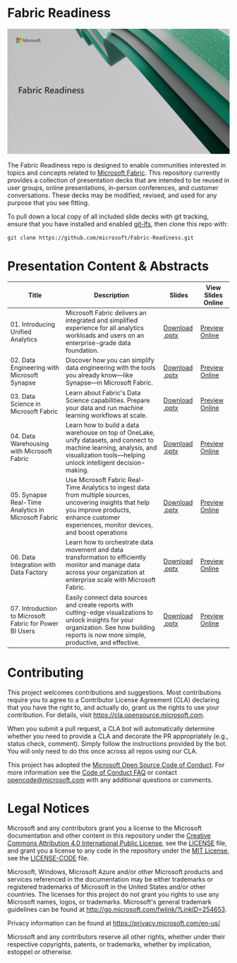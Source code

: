 # Fabric Readiness

![logo](./assets/logo.png)

The Fabric Readiness repo is designed to enable communities interested in topics and concepts related to [Microsoft Fabric](https://www.microsoft.com/en/microsoft-fabric/).  This repository currently provides a collection of presentation decks that are intended to be reused in user groups, online presentations, in-person conferences, and customer conversations.  These decks may be modified, revised, and used for any purpose that you see fitting.

To pull down a local copy of all included slide decks with git tracking, ensure that you have installed and enabled [git-lfs](https://git-lfs.com/), then clone this repo with:

```
git clone https://github.com/microsoft/Fabric-Readiness.git
```

# Presentation Content & Abstracts

| Title                                                   | Description                                                                                                                                                                                            | Slides                                                                                                         | View Slides Online                                                                                                                                                                                                    |
|---------------------------------------------------------|--------------------------------------------------------------------------------------------------------------------------------------------------------------------------------------------------------|----------------------------------------------------------------------------------------------------------------|-----------------------------------------------------------------------------------------------------------------------------------------------------------------------------------------------------------------------|
| 01. Introducing Unified Analytics                       | Microsoft Fabric delivers an integrated and simplified experience for all analytics workloads and users on an enterprise-grade data foundation.                                                        | [Download .pptx](./presentations/01.%20Introducing%20Unified%20Analytics.pptx)                                 | [Preview Online](https://view.officeapps.live.com/op/view.aspx?src=https://github.com/microsoft/Fabric-Readiness/raw/main/presentations/01.%20Introducing%20Unified%20Analytics.pptx)                                 |
| 02. Data Engineering with Microsoft Synapse             | Discover how you can simplify data engineering with the tools you already know—like Synapse—in Microsoft Fabric.                                                                                       | [Download .pptx](./presentations/02.%20Data%20Engineering%20with%20Microsoft%20Synapse.pptx)                   | [Preview Online](https://view.officeapps.live.com/op/view.aspx?src=https://github.com/microsoft/Fabric-Readiness/raw/main/presentations/02.%20Data%20Engineering%20with%20Microsoft%20Synapse.pptx)                   |
| 03. Data Science in Microsoft Fabric                    | Learn about Fabric's Data Science capabilities. Prepare your data and run machine learning workflows at scale.                                                                                         | [Download .pptx](./presentations/03.%20Data%20Science%20in%20Microsoft%20Fabric.pptx)                          | [Preview Online](https://view.officeapps.live.com/op/view.aspx?src=https://github.com/microsoft/Fabric-Readiness/raw/main/presentations/03.%20Data%20Science%20in%20Microsoft%20Fabric.pptx)                          |
| 04. Data Warehousing with Microsoft Fabric              | Learn how to build a data warehouse on top of OneLake, unify datasets, and connect to machine learning, analysis, and visualization tools—helping unlock intelligent decision-making.                  | [Download .pptx](./presentations/04.%20Data%20Warehousing%20with%20Microsoft%20Fabric.pptx)                    | [Preview Online](https://view.officeapps.live.com/op/view.aspx?src=https://github.com/microsoft/Fabric-Readiness/raw/main/presentations/04.%20Data%20Warehousing%20with%20Microsoft%20Fabric.pptx)                    |
| 05. Synapse Real-Time Analytics in Microsoft Fabric     | Use Microsoft Fabric Real-Time Analytics to ingest data from multiple sources, uncovering insights that help you improve products, enhance customer experiences, monitor devices, and boost operations | [Download .pptx](./presentations/05.%20Synapse%20Real-Time%20Analytics%20in%20Microsoft%20Fabric.pptx)         | [Preview Online](https://view.officeapps.live.com/op/view.aspx?src=https://github.com/microsoft/Fabric-Readiness/raw/main/presentations/05.%20Synapse%20Real-Time%20Analytics%20in%20Microsoft%20Fabric.pptx)         |
| 06. Data Integration with Data Factory                  | Learn how to orchestrate data movement and data transformation to efficiently monitor and manage data across your organization at enterprise scale with Microsoft Fabric.                              | [Download .pptx](./presentations/06.%20Data%20Integration%20with%20Data%20Factory.pptx)                        | [Preview Online](https://view.officeapps.live.com/op/view.aspx?src=https://github.com/microsoft/Fabric-Readiness/raw/main/presentations/06.%20Data%20Integration%20with%20Data%20Factory.pptx)                        |
| 07. Introduction to Microsoft Fabric for Power BI Users | Easily connect data sources and create reports with cutting-edge visualizations to unlock insights for your organization. See how building reports is now more simple, productive, and effective.      | [Download .pptx](./presentations/07.%20Introduction%20to%20Microsoft%20Fabric%20for%20Power%20BI%20Users.pptx) | [Preview Online](https://view.officeapps.live.com/op/view.aspx?src=https://github.com/microsoft/Fabric-Readiness/raw/main/presentations/07.%20Introduction%20to%20Microsoft%20Fabric%20for%20Power%20BI%20Users.pptx) |

# Contributing

This project welcomes contributions and suggestions.  Most contributions require you to agree to a
Contributor License Agreement (CLA) declaring that you have the right to, and actually do, grant us
the rights to use your contribution. For details, visit https://cla.opensource.microsoft.com.

When you submit a pull request, a CLA bot will automatically determine whether you need to provide
a CLA and decorate the PR appropriately (e.g., status check, comment). Simply follow the instructions
provided by the bot. You will only need to do this once across all repos using our CLA.

This project has adopted the [Microsoft Open Source Code of Conduct](https://opensource.microsoft.com/codeofconduct/).
For more information see the [Code of Conduct FAQ](https://opensource.microsoft.com/codeofconduct/faq/) or
contact [opencode@microsoft.com](mailto:opencode@microsoft.com) with any additional questions or comments.

# Legal Notices

Microsoft and any contributors grant you a license to the Microsoft documentation and other content
in this repository under the [Creative Commons Attribution 4.0 International Public License](https://creativecommons.org/licenses/by/4.0/legalcode),
see the [LICENSE](LICENSE) file, and grant you a license to any code in the repository under the [MIT License](https://opensource.org/licenses/MIT), see the
[LICENSE-CODE](LICENSE-CODE) file.

Microsoft, Windows, Microsoft Azure and/or other Microsoft products and services referenced in the documentation
may be either trademarks or registered trademarks of Microsoft in the United States and/or other countries.
The licenses for this project do not grant you rights to use any Microsoft names, logos, or trademarks.
Microsoft's general trademark guidelines can be found at http://go.microsoft.com/fwlink/?LinkID=254653.

Privacy information can be found at https://privacy.microsoft.com/en-us/

Microsoft and any contributors reserve all other rights, whether under their respective copyrights, patents,
or trademarks, whether by implication, estoppel or otherwise.
